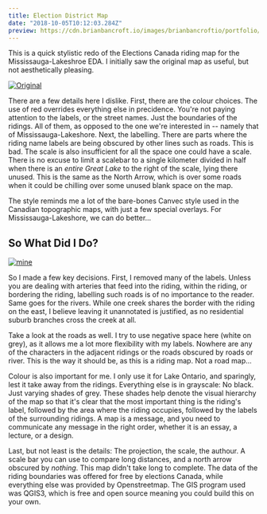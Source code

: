 ```yaml
---
title: Election District Map
date: "2018-10-05T10:12:03.284Z"
preview: https://cdn.brianbancroft.io/images/brianbancroftio/portfolio/ridingmap/ridingmap.jpg
---
```


This is a quick stylistic redo of the Elections Canada riding map for the Mississauga-Lakeshroe EDA. I initially saw the original map as useful, but not aesthetically pleasing.

[![Original](https://cdn.brianbancroft.io/images/brianbancroftio/portfolio/ridingmap/elections-canada-map.jpg)](http://www.elections.ca/res/cir/maps2/images/atlas/35061.pdf)

There are a few details here I dislike. First, there are the colour choices. The use of red overrides everything else in precidence. You're not paying attention to the labels, or the street names. Just the boundaries of the ridings. All of them, as opposed to the one we're interested in -- namely that of Mississauga-Lakeshore. Next, the labelling. There are parts where the riding name labels are being obscured by other lines such as roads. This is bad. The scale is also insufficient for all the space one could have a scale. There is no excuse to limit a scalebar to a single kilometer divided in half when there is an _entire Great Lake_ to the right of the scale, lying there unused. This is the same as the North Arrow, which is over some roads when it could be chilling over some unused blank space on the map.

The style reminds me a lot of the bare-bones Canvec style used in the Canadian topographic maps, with just a few special overlays. For Mississauga-Lakeshore, we can do better...

## So What Did I Do?

[![mine](https://cdn.brianbancroft.io/images/brianbancroftio/portfolio/ridingmap/mississauga-lakeshore-eda.jpg)](https://cdn.brianbancroft.io/images/brianbancroftio/portfolio/ridingmap/mississauga-lakeshore-eda.jpg)

So I made a few key decisions. First, I removed many of the labels. Unless you are dealing with arteries that feed into the riding, within the riding, or bordering the riding, labelling such roads is of no importance to the reader. Same goes for the rivers. While one creek shares the border with the riding on the east, I believe leaving it unannotated is justified, as no residential suburb branches cross the creek at all.

Take a look at the roads as well. I try to use negative space here (white on grey), as it allows me a lot more flexibility with my labels. Nowhere are any of the characters in the adjacent ridings or the roads obscured by roads or river. This is the way it should be, as this is a riding map. Not a road map...

Colour is also important for me. I only use it for Lake Ontario, and sparingly, lest it take away from the ridings. Everything else is in grayscale: No black. Just varying shades of grey. These shades help denote the visual hierarchy of the map so that it's clear that the most important thing is the riding's label, followed by the area where the riding occupies, followed by the labels of the surrounding ridings. A map is a message, and you need to communicate any message in the right order, whether it is an essay, a lecture, or a design.

Last, but not least is the details: The projection, the scale, the authour. A scale bar you can use to compare long distances, and a north arrow obscured by _nothing_. This map didn't take long to complete. The data of the riding boundaries was offered for free by elections Canada, while everything else was provided by Openstreetmap. The GIS program used was QGIS3, which is free and open source meaning you could build this on your own.
